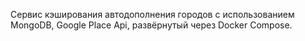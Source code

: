 Сервис кэширования автодополнения городов с использованием MongoDB, Google Place Api, развёрнутый через Docker Compose.
